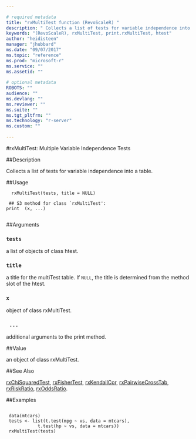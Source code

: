 ```yaml
--- 
 
# required metadata 
title: "rxMultiTest function (RevoScaleR) " 
description: " Collects a list of tests for variable independence into a table. " 
keywords: "(RevoScaleR), rxMultiTest, print.rxMultiTest, htest" 
author: "heidisteen" 
manager: "jhubbard" 
ms.date: "09/07/2017" 
ms.topic: "reference" 
ms.prod: "microsoft-r" 
ms.service: "" 
ms.assetid: "" 
 
# optional metadata 
ROBOTS: "" 
audience: "" 
ms.devlang: "" 
ms.reviewer: "" 
ms.suite: "" 
ms.tgt_pltfrm: "" 
ms.technology: "r-server" 
ms.custom: "" 
 
--- 
```

 
 
 
 
 #rxMultiTest:  Multiple Variable Independence Tests  
 
 ##Description
 
Collects a list of tests for variable independence into a table.
 
 
 
 ##Usage

```   
  rxMultiTest(tests, title = NULL)
  
 ## S3 method for class `rxMultiTest':
print  (x, ...)
 
```
 
 
 ##Arguments

   
    
 ### `tests`
 a list of objects of class htest. 
  
  
    
 ### `title`
 a title for the multiTest table. If `NULL`, the title is determined from  the method slot of the htest. 
  
  
    
 ### `x`
 object of class rxMultiTest. 
  
  
    
 ### ` ...`
 additional arguments to the print method. 
  
 
 
 
 ##Value
 
an object of class rxMultiTest.
 
 

 
 
 
 
 ##See Also
 
[rxChiSquaredTest](rxChiSquaredTest.md),
[rxFisherTest](rxChiSquaredTest.md),
[rxKendallCor](rxChiSquaredTest.md),
[rxPairwiseCrossTab](rxPairwiseCrosstab.md),
[rxRiskRatio](rxRiskRatio.md),
[rxOddsRatio](rxRiskRatio.md).
   
 
 ##Examples

 ```
   
  data(mtcars) 
  tests <- list(t.test(mpg ~ vs, data = mtcars),
   		     t.test(hp ~ vs, data = mtcars))
  rxMultiTest(tests)
 
```
 
 
 
